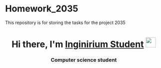 # Homework_2035 
This repository is for storing the tasks for the project 2035 
<h1 align="center">Hi there, I'm <a href="https://inginirium.ru/" target="_blank">Inginirium Student</a>  
<img src="https://github.com/blackcater/blackcater/raw/main/images/Hi.gif" height="32"/></h1> 
<h3 align="center">Computer science student</h3>
